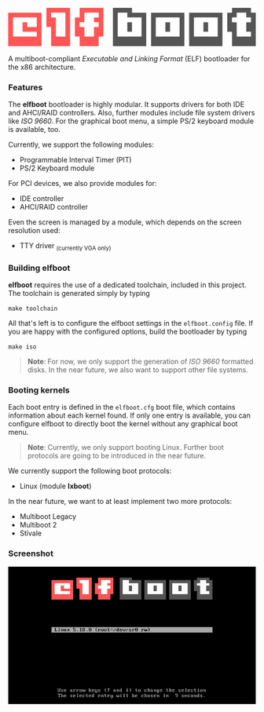 ![elfboot](images/elfboot-logo.png)

A multiboot-compliant *Executable and Linking Format* (ELF) bootloader for the x86 architecture.

### Features ###

The **elfboot** bootloader is highly modular. It supports drivers for both IDE and AHCI/RAID controllers. Also, further modules include file system drivers like *ISO 9660*. For the graphical boot menu, a simple PS/2 keyboard module is available, too.

Currently, we support the following modules:

 - Programmable Interval Timer (PIT)
 - PS/2 Keyboard module

For PCI devices, we also provide modules for:

 - IDE controller
 - AHCI/RAID controller

Even the screen is managed by a module, which depends on the screen resolution used:

 - TTY driver <sub>(currently VGA only)</sub>

### Building elfboot ###

**elfboot** requires the use of a dedicated toolchain, included in this project. The toolchain is generated simply by typing

```
make toolchain
```

All that's left is to configure the elfboot settings in the `elfboot.config` file. If you are happy with the configured options, build the bootloader by typing

```
make iso
```

> **Note**: For now, we only support the generation of *ISO 9660* formatted disks. In the near future, we also want to support other file systems.

### Booting kernels ###

Each boot entry is defined in the `elfboot.cfg` boot file, which contains information about each kernel found. If only one entry is available, you can configure elfboot to directly boot the kernel without any graphical boot menu.

> **Note**: Currently, we only support booting Linux. Further boot protocols are going to be introduced in the near future.

We currently support the following boot protocols:

 - Linux (module **lxboot**)

In the near future, we want to at least implement two more protocols:

 - Multiboot Legacy
 - Multiboot 2
 - Stivale

### Screenshot ###

![elfboot menu](images/elfboot-loader-menu.png)